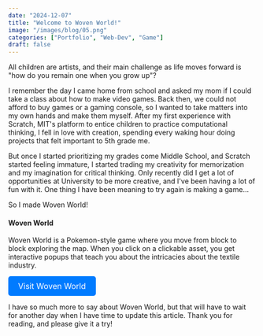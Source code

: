 ```yaml
---
date: "2024-12-07"
title: "Welcome to Woven World!"
image: "/images/blog/05.png"
categories: ["Portfolio", "Web-Dev", "Game"]
draft: false
---
```


All children are artists, and their main challenge as life moves forward is "how do you remain one when you grow up"?

I remember the day I came home from school and asked my mom if I could take a class about how to make video games. Back then, we could not afford to buy games or a gaming console, so I wanted to take matters into my own hands and make them myself. After my first experience with Scratch, MIT's platform to entice children to practice computational thinking, I fell in love with creation, spending every waking hour doing projects that felt important to 5th grade me.

But once I started prioritizing my grades come Middle School, and Scratch started feeling immature, I started trading my creativity for memorization and my imagination for critical thinking. Only recently did I get a lot of opportunities at University to be more creative, and I've been having a lot of fun with it. One thing I have been meaning to try again is making a game...

So I made Woven World!

#### Woven World
Woven World is a Pokemon-style game where you move from block to block exploring the map. When you click on a clickable asset, you get interactive popups that teach you about the intricacies about the textile industry.

<a href="https://woven-world.web.app" style="display: inline-block; padding: 10px 20px; font-size: 16px; color: white; background-color: #007BFF; text-align: center; text-decoration: none; border-radius: 5px;">Visit Woven World</a>

I have so much more to say about Woven World, but that will have to wait for another day when I have time to update this article. Thank you for reading, and please give it a try!
